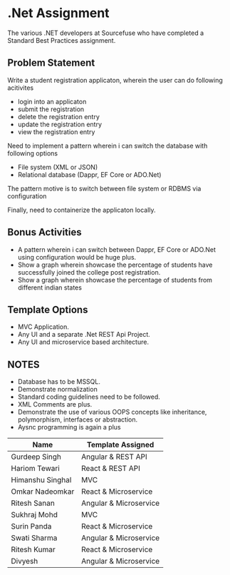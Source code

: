 # .Net Assignment
The various .NET developers at Sourcefuse who have completed a Standard Best Practices assignment.


## Problem Statement
Write a student registration applicaton, wherein the user can do following acitivites
- login into an applicaton
- submit the registration
- delete the registration entry
- update the registration entry
- view the registration entry

Need to implement a pattern wherein i can switch the database with following options
- File system (XML or JSON)
- Relational database (Dappr, EF Core or ADO.Net)

The pattern motive is to switch between file system or RDBMS via configuration

Finally, need to containerize the applicaton locally.

## Bonus Activities
- A pattern wherein i can switch between Dappr, EF Core or ADO.Net using configuration would be huge plus.
- Show a graph wherein showcase the percentage of students have successfully joined the college post registration.
- Show a graph wherein showcase the percentage of students from different indian states

## Template Options
- MVC Application.
- Any UI and a separate .Net REST Api Project.
- Any UI and microservice based architecture.

## NOTES
- Database has to be MSSQL.
- Demonstrate normalization 
- Standard coding guidelines need to be followed.
- XML Comments are plus.
- Demonstrate the use of various OOPS concepts like inheritance, polymorphism, interfaces or abstraction.
- Aysnc programming is again a plus

| Name            | Template Assigned     |
|-----------------|-----------------------|
| Gurdeep Singh   | Angular & REST API    |
| Hariom Tewari   | React & REST API      |
| Himanshu Singhal| MVC                   |
| Omkar Nadeomkar | React & Microservice  |
| Ritesh Sanan    | Angular & Microservice|
| Sukhraj Mohd    | MVC                   |
| Surin Panda     | React & Microservice  |
| Swati Sharma    | Angular & Microservice|
| Ritesh Kumar    | React & Microservice  |
| Divyesh         | Angular & Microservice|
